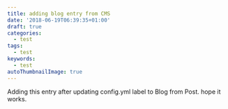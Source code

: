 ```yaml
---
title: adding blog entry from CMS
date: '2018-06-19T06:39:35+01:00'
draft: true
categories:
  - test
tags:
  - test
keywords:
  - test
autoThumbnailImage: true
---
```

Adding this entry after updating config.yml label to Blog from Post. hope it works.
